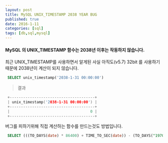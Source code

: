 ```yaml
---
layout: post
title: MySQL UNIX_TIMESTAMP 2038 YEAR BUG
published: true
date: 2016-1-11
categories: [sql]
tags: [db,sql,mysql]
---
```


#### MySQL 의 UNIX_TIMESTAMP 함수는 2038년 이후는 작동하지 않습니다.

최근 UNIX_TIMESTAMP를 사용하면서 알게된 사실
아직도(v5.7) 32bit 를 사용하기 때문에 2038년이 계산이 되지 않습니다.

```sql
 SELECT unix_timestamp('2038-1-31 00:00:00')
```
> 결과
```c
 +--------------------------------------+
 | unix_timestamp('2038-1-31 00:00:00') |
 +--------------------------------------+
 |                                    0 |
 +--------------------------------------+
```

버그를 피하기위해 직접 계산하는 함수를 만드는것도 방법입니다.

```sql
 SELECT (((TO_DAYS(date) * 86400) + TIME_TO_SEC(date)) - (TO_DAYS("1970-01-01") * 86400));
```
